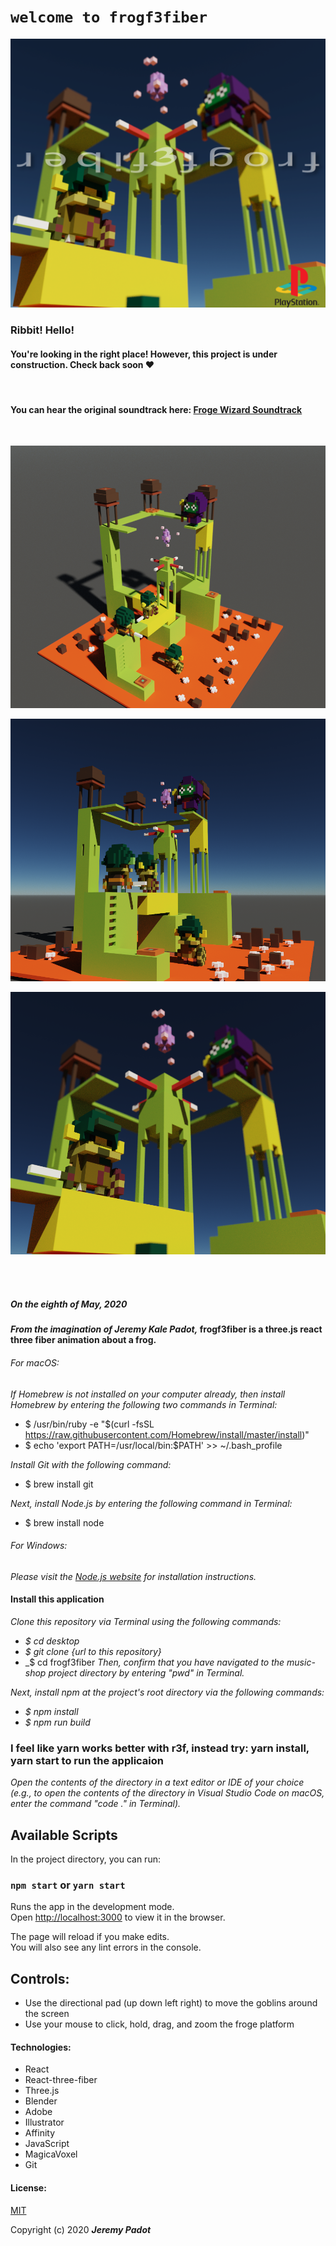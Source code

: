 # `welcome to frogf3fiber`

![detective frog](public/f3fps1.png)

### Ribbit! Hello! 
#### You're looking in the right place! However, this project is under construction. Check back soon ❤️
</br >

#### You can hear the original soundtrack here: [Froge Wizard Soundtrack](https://www.dropbox.com/s/g06mw9lmvlpkfs6/FROGE%20WIZARD.mp3?dl=0)

</br >

![render1 front](public/f3frender3.png)

![render2 side](public/f3f6.png)

![render3 goblin](public/f3f7.png)

</br >
<!-- </br > -->
<!-- </br > -->
<!-- </br > -->

</br >

##### _On the eighth of May, 2020_
#### _From the imagination of_ _Jeremy Kale Padot,_ frogf3fiber is a three.js react three fiber animation about a frog.

###### For macOS:
_If Homebrew is not installed on your computer already, then install Homebrew by entering the following two commands in Terminal:_
* $ /usr/bin/ruby -e "$(curl -fsSL https://raw.githubusercontent.com/Homebrew/install/master/install)"
* $ echo 'export PATH=/usr/local/bin:$PATH' >> ~/.bash_profile

_Install Git with the following command:_
* $ brew install git

_Next, install Node.js by entering the following command in Terminal:_
* $ brew install node

###### For Windows:
_Please visit the [Node.js website](https://nodejs.org/en/download/) for installation instructions._

#### Install this application

_Clone this repository via Terminal using the following commands:_
* _$ cd desktop_
* _$ git clone {url to this repository}_
* _$ cd frogf3fiber
_Then, confirm that you have navigated to the music-shop project directory by entering "pwd" in Terminal._

_Next, install npm at the project's root directory via the following commands:_
* _$ npm install_
* _$ npm run build_
 ### I feel like yarn works better with r3f, instead try: yarn install, yarn start to run the applicaion 
_Open the contents of the directory in a text editor or IDE of your choice (e.g., to open the contents of the directory in Visual Studio Code on macOS, enter the command "code ." in Terminal)._

## Available Scripts

In the project directory, you can run:

### `npm start` or `yarn start`

Runs the app in the development mode.<br />
Open [http://localhost:3000](http://localhost:3000) to view it in the browser.

The page will reload if you make edits.<br />
You will also see any lint errors in the console.

## Controls:
 
* Use the directional pad (up down left right) to move the goblins around the screen
* Use your mouse to click, hold, drag, and zoom the froge platform 





#### Technologies:
* React
* React-three-fiber
* Three.js
* Blender
* Adobe
* Illustrator
* Affinity
* JavaScript
* MagicaVoxel
* Git


#### License:

[MIT](https://choosealicense.com/licenses/mit/)

Copyright (c) 2020 **_Jeremy Padot_**